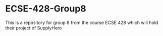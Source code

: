 # ECSE-428-Group8
This is a repository for group 8 from the course ECSE 428 which will hold their project of SupplyHero 
